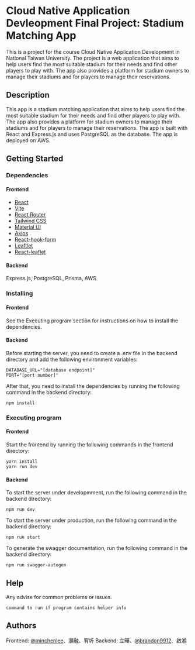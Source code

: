 # Cloud Native Application Devleopment Final Project: Stadium Matching App

This is a project for the course Cloud Native Application Development in National Taiwan University. The project is a web application that aims to help users find the most suitable stadium for their needs and find other players to play with. The app also provides a platform for stadium owners to manage their stadiums and for players to manage their reservations.

## Description

This app is a stadium matching application that aims to help users find the most suitable stadium for their needs and find other players to play with. The app also provides a platform for stadium owners to manage their stadiums and for players to manage their reservations. The app is built with React and Express.js and uses PostgreSQL as the database. The app is deployed on AWS.

## Getting Started

### Dependencies

#### Frontend
- [React](https://reactjs.org/)
- [Vite](https://vitejs.dev/)
- [React Router](https://reactrouter.com/)
- [Tailwind CSS](https://tailwindcss.com/)
- [Material UI](https://material-ui.com/)
- [Axios](https://axios-http.com/)
- [React-hook-form](https://react-hook-form.com/)
- [Leaftlet](https://leafletjs.com/)
- [React-leaflet](https://react-leaflet.js.org/)

#### Backend
Express.js, PostgreSQL, Prisma, AWS

### Installing

#### Frontend
See the Executing program section for instructions on how to install the dependencies.

#### Backend

Before starting the server, you need to create a .env file in the backend directory and add the following environment variables:
```
DATABASE_URL="[database endpoint]"
PORT="[port number]" 
```
After that, you need to install the dependencies by running the following command in the backend directory:
```
npm install
```

### Executing program

#### Frontend
Start the frontend by running the following commands in the frontend directory:
```
yarn install
yarn run dev
```

#### Backend

To start the server under developmment, run the following command in the backend directory:
```
npm run dev
```
To start the server under production, run the following command in the backend directory:
```
npm run start
```
To generate the swagger documentation, run the following command in the backend directory:
```
npm run swagger-autogen
```
## Help

Any advise for common problems or issues.
```
command to run if program contains helper info
```

## Authors

Frontend: [@minchenlee](https://github.com/minchenlee)、灝融、宥圻
Backend: 立曄、[@brandon9912](https://github.com/brandon9912)、啟湘
